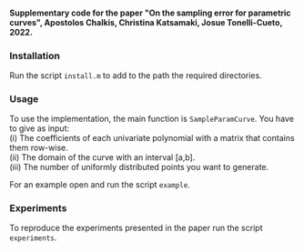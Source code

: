#### Supplementary code for the paper "On the sampling error for parametric curves", Apostolos Chalkis, Christina Katsamaki, Josue Tonelli-Cueto, 2022.

### Installation

Run the script `install.m` to add to the path the required directories.

### Usage

To use the implementation, the main function is `SampleParamCurve`. You have to give as input:  
(i) The coefficients of each univariate polynomial with a matrix that contains them row-wise.  
(ii) The domain of the curve with an interval [a,b].  
(iii) The number of uniformly distributed points you want to generate.  

For an example open and run the script `example`.

### Experiments

To reproduce the experiments presented in the paper run the script `experiments`.  

